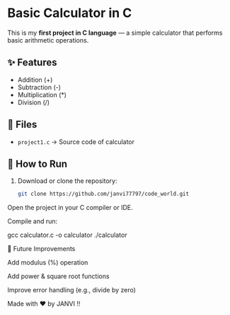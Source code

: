 # Basic Calculator in C

This is my **first project in C language** — a simple calculator that performs basic arithmetic operations.

## ✨ Features
- Addition (+)
- Subtraction (-)
- Multiplication (*)
- Division (/)

## 📂 Files
- `project1.c` → Source code of calculator
  

## 🚀 How to Run
1. Download or clone the repository:
   ```bash
   git clone https://github.com/janvi77797/code_world.git
Open the project in your C compiler or IDE.

Compile and run:

gcc calculator.c -o calculator
./calculator

📌 Future Improvements

Add modulus (%) operation

Add power & square root functions

Improve error handling (e.g., divide by zero)

Made with ❤️ by JANVI !!


